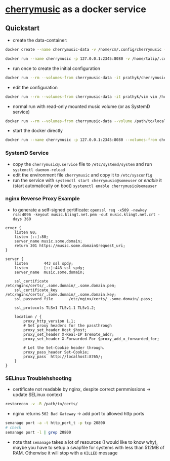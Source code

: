 # [cherrymusic](https://github.com/devsnd/cherrymusic) as a docker service

## Quickstart

- create the data-container:

```sh
docker create --name cherrymusic-data -v /home/cm/.config/cherrymusic -v /home/cm/.local/share/cherrymusic -v /path/to/local/music:/home/cm/basedir/:ro  prathyk/cherrymusic
```
```sh
docker run --name cherrymusic -p 127.0.0.1:2345:8080 -v /home/talip/.config/cherrymusic -v /home/talip/.local/share/cherrymusic -v /sdcard/Music/cherry:/home/talip/basedir -it prathyk/cherrymusic
```

- run once to create the initial configuration

```sh
docker run --rm --volumes-from cherrymusic-data -it prathyk/cherrymusic
```

- edit the configuration

```sh
docker run --rm --volumes-from cherrymusic-data -it prathyk/vim vim /home/cm/.config/cherrymusic/cherrymusic.conf
```

- normal run with read-only mounted music volume (or as SystemD service)

```sh
docker run --rm --volumes-from cherrymusic-data --volume /path/to/local/music:/home/cm/basedir/:ro -it prathyk/vim vim /home/cm/.¬config/cherrymusic/cherrymusic.conf
```

- start the docker directly

```sh
docker run --name cherrymusic -p 127.0.0.1:2345:8080 --volumes-from cherrymusic-data prathyk/cherrymusic
```
### SystemD Service

- copy the `cherrymusic@.service` file to `/etc/systemd/system` and run `systemctl daemon-reload`
- edit the environment file `cherrymusic` and copy it to `/etc/sysconfig`
- run the service with `systemctl start cherrymusic@someuser` or *enable* it (start automatically on boot) `systemctl enable cherrymusic@someuser`

### nginx Reverse Proxy Example

- to generate a self-signed certificate: `openssl req -x509 -newkey rsa:4096 -keyout music.klingt.net.pem -out music.klingt.net.crt -days 360`

```nginx
erver {
    listen 80;
    listen [::]:80;
    server_name music.some.domain;
    return 301 https://music.some.domain$request_uri;
}

server {
    listen       443 ssl spdy;
    listen       [::]:443 ssl spdy;
    server_name  music.some.domain;

    ssl_certificate         /etc/nginx/certs/_.some.domain/_.some.domain.pem;
    ssl_certificate_key     /etc/nginx/certs/_.some.domain/_.some.domain.key;
    ssl_password_file       /etc/nginx/certs/_.some.domain/.pass;

    ssl_protocols TLSv1 TLSv1.1 TLSv1.2;

    location / {
        proxy_http_version 1.1;
        # Set proxy headers for the passthrough
        proxy_set_header Host $host;
        proxy_set_header X-Real-IP $remote_addr;
        proxy_set_header X-Forwarded-For $proxy_add_x_forwarded_for;

        # Let the Set-Cookie header through.
        proxy_pass_header Set-Cookie;
        proxy_pass  http://localhost:8765/;
    }
}
```

### SELinux Troublehshooting

- certificate not readable by nginx, despite correct permmissions -> update SELinux context

```sh
restorecon -v -R /path/to/certs/
```

- nginx returns `502 Bad Gateway` -> add port to allowed http ports

```sh
semanage port -a -t http_port_t -p tcp 20800
# check
semanage port -l | grep 20800
```

- note that `semanage` takes a lot of resources (I would like to know why), maybe you have to setup a swapfile for systems with less than 512MB of RAM. Otherwise it will stop with a `KILLED` message

